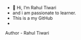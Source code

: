 - 👋 Hi, I’m Rahul Tiwari
- and i am passionate to learner.
- This is a my  GitHub
- <br>
Author - Rahul Tiwari 

<!---
shivam1234tiwari/shivam1234tiwari is a ✨ special ✨ repository because its `README.md` (this file) appears on your GitHub profile.
You can click the Preview link to take a look at your changes.
--->
